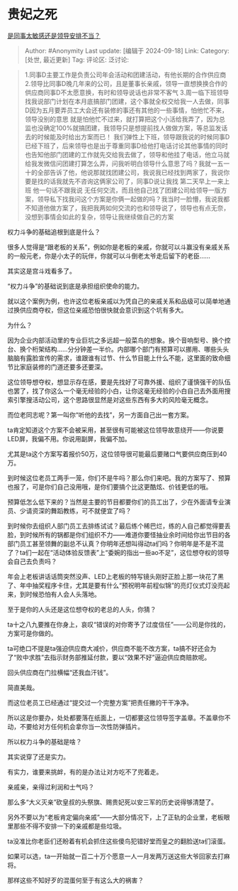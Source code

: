 # 贵妃之死
[是同事太敏感还是领导安排不当？](https://www.zhihu.com/question/593782641/answer/3628547151)

> Author: #Anonymity
> Last update: [编辑于 2024-09-18]
> Link:
> Category: [处世, 最近更新]
> Tag: 
> 评论区:
> 泛讨论:

> 1.同事D主要工作是负责公司年会活动和团建活动，有他长期的合作供应商
> 2.领导比同事D晚几年来的公司，且是董事长亲戚，领导一直想换换合作的供应商同事D不太愿意换，有时和领导说话也非常不客气
> 3.周一临下班领导找我说部门计划在本月底搞部门团建，这个事就全权交给我一人去做，同事D因为五月要弄员工大会还有装修的事还有其他的一些事情，怕他忙不来，领导没别的意思 就是怕他忙不过来，就打算把这个小活给我弄了，因为总监也没确定100%就搞团建，我领导只是想提前找人做做方案，等总监发话去的时候能及时给出方案而已！
> 我们弹性上下班，领导跟我说的时候同事D已经下班了，后来领导也是出于尊重同事D给他打电话讨论其他事情的同时也告知他部门团建的工作就先交给我去做了，领导和他挂了电话，他立马就给我发微信问团建打算怎么弄，问我听明白领导什么意思了吗？我就一五一十的全部告诉了他，他说那就找团建公司，我说我已经找到两家了，我说你要是找的话我就先不咨询这俩家公司了，同事D说让我找
> 第二天早上一来上班 他一句话不跟我说 无任何交流，而且他自己找了团建公司给领导一版方案，领导私下找我问这个方案是你俩一起做的吗？我当时一脸懵，我说我都不知道他做方案了，我把我两如何交流的也和领导说了，领导也有点无奈，没想到事情会如此的复杂，领导让我继续做自己的方案

权力斗争的基础追根到底是什么？

很多人觉得是“跟老板的关系”，例如你是老板的亲戚，你就可以斗赢没有亲戚关系的一般元老，你是小太子的玩伴，你就可以斗倒老太爷走后留下的老臣……

其实这是宫斗戏看多了。

“权力斗争”的基础说到底是承担组织使命的能力。

就以这个案例为例，也许这位老板亲戚以为凭自己的亲戚关系和品级可以简单地通过换供应商夺权，但这位亲戚恐怕很快就会意识到这个坑有多大。

为什么？

因为企业内部活动里的专业巨坑之多远超一般菜鸟的想象。换个音响型号、换个控台、换个桁架结构……分分钟差一半价。内部哪个部门有预算可以挪用、哪些头头脑脑有露脸宣传的需求，谁跟谁有过节、什么节目能上什么不能，这里面的致命细节比家庭装修的门道还要多还要深。

这位领导想夺权，想显示存在感，要是先找好了可靠外援、组织了谨慎强干的队伍也罢了，找了你这么一个毫无经验的小白，让你这毫无经验的小白自己去外面用搜索引擎搜活动公司，这个思路很显然是对这些东西有多大的风险毫无概念。

而位老同志呢？第一叫你“听他的去找”，另一方面自己出一套方案。

ta肯定知道这个方案不会被采用，甚至很有可能被这位领导故意绕开——你说要LED屏，我偏不用。你说用副屏，我偏不加。

尤其是ta这个方案写着报价50万，这位领导很可能最后要赌口气要供应商压到40万。

到时候这位老员工两手一笼，你们不是牛吗？那么你们来吧。我的方案写了、预算也报了，可是你们自己没用哦，是你们要搞个比这更酷炫、价钱更低的哦。

预算低怎么低下来的？当然是主要的节目都要你们的员工出了，少在外面请专业演员、少请资深的舞蹈教练，可不就便宜了吗？

到时候你去组织人部门员工去排练试试？最后练个稀巴烂，练的人自己都觉得要丢脸，到时候所有的锅都是你们组织不力——难道你要怪抽业余时间给你出节目的各部门员工甚至领舞的副总不认真？你明年还想叫得动ta们吗？你明年是不是不混了？ta们一起在“活动体验反馈表”上“委婉的指出一些ao不足”，这位想夺权的领导会自己去负责吗？

年会上老板讲话话筒突然没声、LED上老板的特写镜头刚好正脸上那一块花了黑了、年中抽奖程序卡住，尤其是要有什么“预祝明年前程似锦”的亮灯仪式灯没亮起来，到时候恐怕有人会人头落地。

至于是你的人头还是这位想夺权的老总的人头，你猜？

ta十之八九要推在你身上，哀叹“错误的对你寄予了过度信任”——公司是你找的，方案可是你做的。

ta可绝口不提是ta强迫供应商大减价，供应商不能不改方案，ta搞不好还会为了“败中求胜”去指示财务部推延付款，要以“效果不好”逼迫供应商赔款呢。

回头供应商在门拉横幅“还我血汗钱”。

简直美哉。

而这位老员工已经通过“提交过一个完整方案”把责任撇的干干净净。

所以这是你要办，处处都要落在纸面上，一切都要这位领导签字盖章。不盖章你不动，不要给对方任何机会拿你当一次性防弹插片。

所以权力斗争的基础是啥？

其实说穿了还是实力。

有实力，谁要来挑衅，有的是办法让对方吃不了兜着走。

亲戚亲，亲得过利润和士气吗？

那么多“大义灭亲”砍皇叔的头祭旗、赐贵妃死以安三军的历史说得够清楚了。

另外不要以为“老板肯定偏向亲戚”——大部分情况下，上了正轨的企业里，老板眼里那些不得不安排一下的亲戚都是些垃圾。

ta没准比你老臣们还盼着有机会抓住这些傻鸟犯错好堂而皇之的翻脸送ta们滚蛋。

如果可以选，ta一开始就一百二十万个愿意一人一月发两万送这些大爷回家去打麻将。

那样这些不知好歹的混蛋何至于有这么大的祸害？
